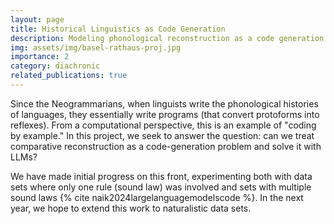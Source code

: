 ```yaml
---
layout: page
title: Historical Linguistics as Code Generation
description: Modeling phonological reconstruction as a code generation problem using LLMs
img: assets/img/basel-rathaus-proj.jpg
importance: 2
category: diachronic
related_publications: true
---
```


Since the Neogrammarians, when linguists write the phonological histories of languages, they essentially write programs (that convert protoforms into reflexes). From a computational perspective, this is an example of "coding by example." In this project, we seek to answer the question: can we treat comparative reconstruction as a code-generation problem and solve it with LLMs?

We have made initial progress on this front, experimenting both with data sets where only one rule (sound law) was involved and sets with multiple sound laws {% cite naik2024largelanguagemodelscode %}. In the next year, we hope to extend this work to naturalistic data sets.
